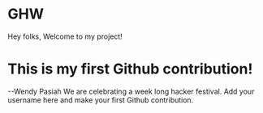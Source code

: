 # GHW

Hey folks,
Welcome to my project!

# This is my first Github contribution!
--Wendy Pasiah
We are celebrating a week long hacker festival. Add your username here and make your first Github contribution.